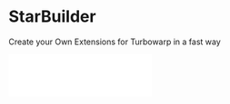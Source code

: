 # StarBuilder
Create your Own Extensions for Turbowarp in a fast way

<img src="https://raw.githubusercontent.com/AlmejasHub/StarBuilder/refs/heads/main/StarBuilderT.svg" width="50%"></img>

